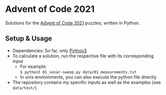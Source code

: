 # Advent of Code 2021

Solutions for the [Advent of Code 2021](https://adventofcode.com/2021) puzzles,
written in Python.

## Setup & Usage

* Dependencies: So far, only [Python3](https://python.org)
* To calculate a solution, run the respective file with its corresponding input
  * For example:  
    `$ python3 01_sonar-sweep.py data/01_measurements.txt`
  * In unix environments, you can also execute the python file directly
* The repository contains my specific inputs as well as the examples (see
  `data/test/`)
